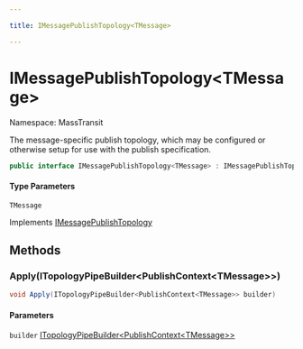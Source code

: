```yaml
---

title: IMessagePublishTopology<TMessage>

---
```


# IMessagePublishTopology\<TMessage\>

Namespace: MassTransit

The message-specific publish topology, which may be configured or otherwise
 setup for use with the publish specification.

```csharp
public interface IMessagePublishTopology<TMessage> : IMessagePublishTopology
```

#### Type Parameters

`TMessage`<br/>

Implements [IMessagePublishTopology](../masstransit/imessagepublishtopology)

## Methods

### **Apply(ITopologyPipeBuilder\<PublishContext\<TMessage\>\>)**

```csharp
void Apply(ITopologyPipeBuilder<PublishContext<TMessage>> builder)
```

#### Parameters

`builder` [ITopologyPipeBuilder\<PublishContext\<TMessage\>\>](../masstransit-configuration/itopologypipebuilder-1)<br/>
